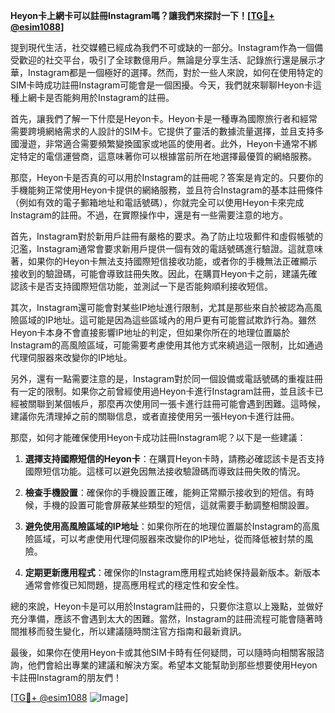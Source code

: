 **Heyon卡上網卡可以註冊Instagram嗎？讓我們來探討一下！[[TG💪+ @esim1088](https://t.me/s/esim1088)]**

提到現代生活，社交媒體已經成為我們不可或缺的一部分。Instagram作為一個備受歡迎的社交平台，吸引了全球數億用戶。無論是分享生活、記錄旅行還是展示才華，Instagram都是一個極好的選擇。然而，對於一些人來說，如何在使用特定的SIM卡時成功註冊Instagram可能會是一個困擾。今天，我們就來聊聊Heyon卡這種上網卡是否能夠用於Instagram的註冊。

首先，讓我們了解一下什麼是Heyon卡。Heyon卡是一種專為國際旅行者和經常需要跨境網絡需求的人設計的SIM卡。它提供了靈活的數據流量選擇，並且支持多國漫遊，非常適合需要頻繁變換國家或地區的使用者。此外，Heyon卡通常不綁定特定的電信運營商，這意味著你可以根據當前所在地選擇最優質的網絡服務。

那麼，Heyon卡是否真的可以用於Instagram的註冊呢？答案是肯定的。只要你的手機能夠正常使用Heyon卡提供的網絡服務，並且符合Instagram的基本註冊條件（例如有效的電子郵箱地址和電話號碼），你就完全可以使用Heyon卡來完成Instagram的註冊。不過，在實際操作中，還是有一些需要注意的地方。

首先，Instagram對於新用戶註冊有嚴格的要求。為了防止垃圾郵件和虛假帳號的氾濫，Instagram通常會要求新用戶提供一個有效的電話號碼進行驗證。這就意味著，如果你的Heyon卡無法支持國際短信接收功能，或者你的手機無法正確顯示接收到的驗證碼，可能會導致註冊失敗。因此，在購買Heyon卡之前，建議先確認該卡是否支持國際短信功能，並測試一下是否能夠順利接收短信。

其次，Instagram還可能會對某些IP地址進行限制，尤其是那些來自於被認為高風險區域的IP地址。這可能是因為這些區域內的用戶更有可能嘗試欺詐行為。雖然Heyon卡本身不會直接影響IP地址的判定，但如果你所在的地理位置屬於Instagram的高風險區域，可能需要考慮使用其他方式來繞過這一限制，比如通過代理伺服器來改變你的IP地址。

另外，還有一點需要注意的是，Instagram對於同一個設備或電話號碼的重複註冊有一定的限制。如果你之前曾經使用過Heyon卡進行Instagram註冊，並且該卡已經被關聯到某個帳戶，那麼再次使用同一張卡進行註冊可能會遇到困難。這時候，建議你先清理掉之前的關聯信息，或者直接使用另一張Heyon卡進行註冊。

那麼，如何才能確保使用Heyon卡成功註冊Instagram呢？以下是一些建議：

1. **選擇支持國際短信的Heyon卡**：在購買Heyon卡時，請務必確認該卡是否支持國際短信功能。這樣可以避免因無法接收驗證碼而導致註冊失敗的情況。

2. **檢查手機設置**：確保你的手機設置正確，能夠正常顯示接收到的短信。有時候，手機的設置可能會屏蔽某些類型的短信，這就需要手動調整相關設置。

3. **避免使用高風險區域的IP地址**：如果你所在的地理位置屬於Instagram的高風險區域，可以考慮使用代理伺服器來改變你的IP地址，從而降低被封禁的風險。

4. **定期更新應用程式**：確保你的Instagram應用程式始終保持最新版本。新版本通常會修復已知問題，提高應用程式的穩定性和安全性。

總的來說，Heyon卡是可以用於Instagram註冊的，只要你注意以上幾點，並做好充分準備，應該不會遇到太大的困難。當然，Instagram的註冊流程可能會隨著時間推移而發生變化，所以建議隨時關注官方指南和最新資訊。

最後，如果你在使用Heyon卡或其他SIM卡時有任何疑問，可以隨時向相關客服諮詢，他們會給出專業的建議和解決方案。希望本文能幫助到那些想要使用Heyon卡註冊Instagram的朋友們！

[[TG💪+ @esim1088](https://t.me/s/esim1088) ![Image](https://i.postimg.cc/4NQfJmqS/Snipaste-2025-05-13-00-14-12.png)]